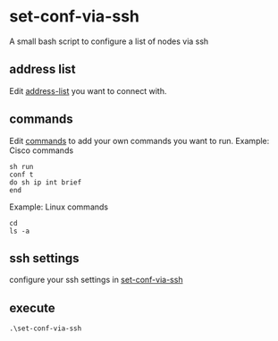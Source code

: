 # set-conf-via-ssh
A small bash script to configure a list of nodes via ssh

## address list
Edit [address-list](https://github.com/riconem/set-conf-via-ssh/blob/master/address-list) you want to connect with.

## commands
Edit [commands](https://github.com/riconem/set-conf-via-ssh/blob/master/commands) to add your own commands you want to run.
Example: Cisco commands
```
sh run
conf t
do sh ip int brief
end
```
Example: Linux commands
```
cd
ls -a
```
## ssh settings
configure your ssh settings in [set-conf-via-ssh](https://github.com/riconem/set-conf-via-ssh/blob/master/set-conf-via-ssh)

## execute
```
.\set-conf-via-ssh
```
